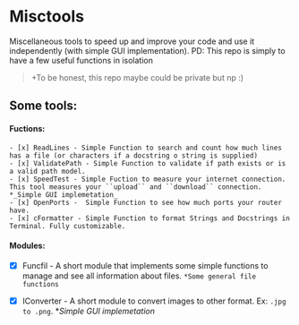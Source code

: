 # Misctools
Miscellaneous tools to speed up and improve your code and use it independently (with simple GUI implementation).
PD: This repo is simply to have a few useful functions in isolation

> +To be honest, this repo maybe could be private but np :)

## Some tools:
  #### Fuctions:

    - [x] ReadLines - Simple Function to search and count how much lines has a file (or characters if a docstring o string is supplied)
    - [x] ValidatePath - Simple Function to validate if path exists or is a valid path model.
    - [x] SpeedTest - Simple Fuction to measure your internet connection. This tool measures your ``upload`` and ``download`` connection. *_Simple GUI implemetation_
    - [x] OpenPorts -  Simple Function to see how much ports your router have.
    - [x] cFormatter - Simple Function to format Strings and Docstrings in Terminal. Fully customizable.

#### Modules:
- [x] Funcfil - A short module that implements some simple functions to manage and see all information about files. ``*Some general file functions``
- [x] IConverter - A short module to convert images to other format. Ex: ``.jpg to .png``. *_Simple GUI implemetation_

